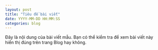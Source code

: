 ```yaml
---
layout: post
title: "Tiêu đề bài viết"
date: YYYY-MM-DD HH:MM:SS
categories: blog
---
```



Đây là nội dung của bài viết mẫu. Bạn có thể kiểm tra để xem bài viết này hiển thị đúng trên trang Blog hay không.
